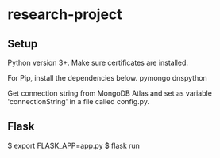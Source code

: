 # research-project

## Setup
Python version 3+. Make sure certificates are installed.

For Pip, install the dependencies below.
pymongo
dnspython

Get connection string from MongoDB Atlas and set as variable 'connectionString' in a file called config.py.

## Flask
$ export FLASK_APP=app.py
$ flask run